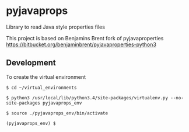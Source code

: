 # pyjavaprops
Library to read Java style properties files

This project is based on Benjamins Brent fork of pyjavaproperties https://bitbucket.org/benjaminbrent/pyjavaproperties-python3

## Development

To create the virtual environment

    $ cd ~/virtual_environments

    $ python3 /usr/local/lib/python3.4/site-packages/virtualenv.py --no-site-packages pyjavaprops_env

    $ source ./pyjavaprops_env/bin/activate

    (pyjavaprops_env) $

